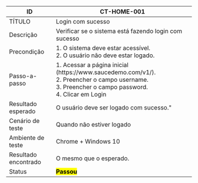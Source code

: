 <table>
  <colgroup>
  <col style="width: 25%" />
  <col style="width: 74%" />
  </colgroup>
  <thead>
  <tr class="header">
  <th>ID</th>
  <th>CT-HOME-001</th>
  </tr>
  </thead>
  <tbody>
  <tr class="odd">
  <td>TÍTULO</td>
  <td>Login com sucesso</td>
  </tr>
  <tr class="even">
  <td>Descrição</td>
  <td>Verificar se o sistema está fazendo login com sucesso</td>
  </tr>
  <tr class="odd">
  <td>Precondição</td>
  <td>1. O sistema deve estar acessível.<br />
  2. O usuário não deve estar logado.</td>
  </tr>
  <tr class="even">
  <td>Passo-a-passo</td>
  <td>1. Acessar a página inicial (https://www.saucedemo.com/v1/).<br />
  2. Preencher o campo username.<br />
  3. Preencher o campo password.<br />
  4. Clicar em Login
  </td>
  </tr>
  <tr class="odd">
  <td>Resultado esperado</td>
  <td>O usuário deve ser logado com sucesso."</td>
  </tr>
  <tr class="even">
  <td>Cenário de teste</td>
  <td>Quando não estiver logado</td>
  </tr>
  <tr class="odd">
  <td>Ambiente de teste</td>
  <td>Chrome + Windows 10</td>
  </tr>
  <tr class="even">
  <td>Resultado encontrado</td>
  <td>O mesmo que o esperado.</td>
  </tr>
  <tr class="odd">
  <td>Status</td>
  <td><strong><mark>Passou</mark></strong></td>
  </tr>
  </tbody>
</table>
